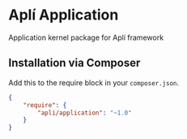 # Aplí Application

Application kernel package for Aplí framework 

## Installation via Composer

Add this to the require block in your `composer.json`.

``` json
{
    "require": {
        "apli/application": "~1.0"
    }
}
```
